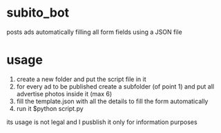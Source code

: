 # subito_bot
posts ads automatically filling all form fields using a JSON file
# usage
1. create a new folder and put the script file in it
2. for every ad to be published create a subfolder (of point 1) and put all advertise photos inside it (max 6)
3. fill the template.json with all the details to fill the form automatically
4. run it $python script.py

its usage is not legal and I pusblish it only for information purposes
